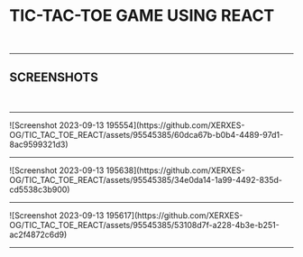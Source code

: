 <h1>TIC-TAC-TOE GAME USING REACT</h1>
<br> <hr>
<h2>SCREENSHOTS</h2><br><hr>
![Screenshot 2023-09-13 195554](https://github.com/XERXES-OG/TIC_TAC_TOE_REACT/assets/95545385/60dca67b-b0b4-4489-97d1-8ac9599321d3)
<br><hr>
![Screenshot 2023-09-13 195638](https://github.com/XERXES-OG/TIC_TAC_TOE_REACT/assets/95545385/34e0da14-1a99-4492-835d-cd5538c3b900)
<br><hr>
![Screenshot 2023-09-13 195617](https://github.com/XERXES-OG/TIC_TAC_TOE_REACT/assets/95545385/53108d7f-a228-4b3e-b251-ac2f4872c6d9)
<br><hr>
